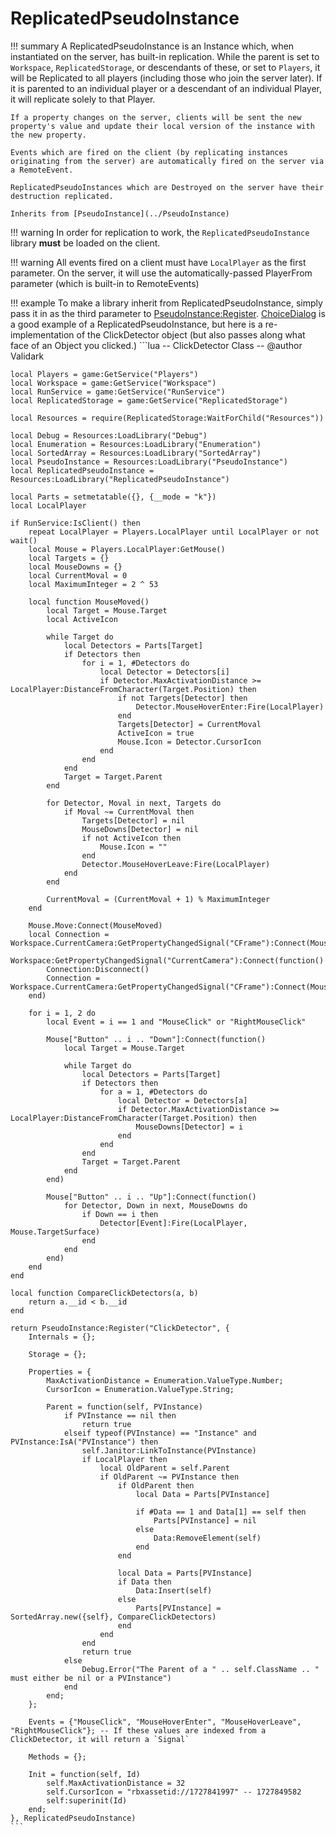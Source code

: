 # ReplicatedPseudoInstance

!!! summary
	A ReplicatedPseudoInstance is an Instance which, when instantiated on the server, has built-in replication. While the parent is set to `Workspace`, `ReplicatedStorage`, or descendants of these, or set to `Players`, it will be Replicated to all players (including those who join the server later). If it is parented to an individual player or a descendant of an individual Player, it will replicate solely to that Player.

	If a property changes on the server, clients will be sent the new property's value and update their local version of the instance with the new property.

	Events which are fired on the client (by replicating instances originating from the server) are automatically fired on the server via a RemoteEvent.

	ReplicatedPseudoInstances which are Destroyed on the server have their destruction replicated.

	Inherits from [PseudoInstance](../PseudoInstance)

!!! warning
	In order for replication to work, the `ReplicatedPseudoInstance` library **must** be loaded on the client.

!!! warning
	All events fired on a client must have `LocalPlayer` as the first parameter. On the server, it will use the automatically-passed PlayerFrom parameter (which is built-in to RemoteEvents)

!!! example
	To make a library inherit from ReplicatedPseudoInstance, simply pass it in as the third parameter to [PseudoInstance:Register](https://rostrap.github.io/Libraries/Classes/PseudoInstance/#pseudoinstanceregister).
	[ChoiceDialog](https://github.com/RoStrap/RoStrapUI/blob/master/ChoiceDialog.lua) is a good example of a ReplicatedPseudoInstance, but here is a re-implementation of the ClickDetector object (but also passes along what face of an Object you clicked.)
	```lua
	-- ClickDetector Class
	-- @author Validark

	local Players = game:GetService("Players")
	local Workspace = game:GetService("Workspace")
	local RunService = game:GetService("RunService")
	local ReplicatedStorage = game:GetService("ReplicatedStorage")

	local Resources = require(ReplicatedStorage:WaitForChild("Resources"))

	local Debug = Resources:LoadLibrary("Debug")
	local Enumeration = Resources:LoadLibrary("Enumeration")
	local SortedArray = Resources:LoadLibrary("SortedArray")
	local PseudoInstance = Resources:LoadLibrary("PseudoInstance")
	local ReplicatedPseudoInstance = Resources:LoadLibrary("ReplicatedPseudoInstance")

	local Parts = setmetatable({}, {__mode = "k"})
	local LocalPlayer

	if RunService:IsClient() then
		repeat LocalPlayer = Players.LocalPlayer until LocalPlayer or not wait()
		local Mouse = Players.LocalPlayer:GetMouse()
		local Targets = {}
		local MouseDowns = {}
		local CurrentMoval = 0
		local MaximumInteger = 2 ^ 53

		local function MouseMoved()
			local Target = Mouse.Target
			local ActiveIcon

			while Target do
				local Detectors = Parts[Target]
				if Detectors then
					for i = 1, #Detectors do
						local Detector = Detectors[i]
						if Detector.MaxActivationDistance >= LocalPlayer:DistanceFromCharacter(Target.Position) then
							if not Targets[Detector] then
								Detector.MouseHoverEnter:Fire(LocalPlayer)
							end
							Targets[Detector] = CurrentMoval
							ActiveIcon = true
							Mouse.Icon = Detector.CursorIcon
						end
					end
				end
				Target = Target.Parent
			end

			for Detector, Moval in next, Targets do
				if Moval ~= CurrentMoval then
					Targets[Detector] = nil
					MouseDowns[Detector] = nil
					if not ActiveIcon then
						Mouse.Icon = ""
					end
					Detector.MouseHoverLeave:Fire(LocalPlayer)
				end
			end

			CurrentMoval = (CurrentMoval + 1) % MaximumInteger
		end

		Mouse.Move:Connect(MouseMoved)
		local Connection = Workspace.CurrentCamera:GetPropertyChangedSignal("CFrame"):Connect(MouseMoved)
		Workspace:GetPropertyChangedSignal("CurrentCamera"):Connect(function()
			Connection:Disconnect()
			Connection = Workspace.CurrentCamera:GetPropertyChangedSignal("CFrame"):Connect(MouseMoved)
		end)

		for i = 1, 2 do
			local Event = i == 1 and "MouseClick" or "RightMouseClick"

			Mouse["Button" .. i .. "Down"]:Connect(function()
				local Target = Mouse.Target

				while Target do
					local Detectors = Parts[Target]
					if Detectors then
						for a = 1, #Detectors do
							local Detector = Detectors[a]
							if Detector.MaxActivationDistance >= LocalPlayer:DistanceFromCharacter(Target.Position) then
								MouseDowns[Detector] = i
							end
						end
					end
					Target = Target.Parent
				end
			end)

			Mouse["Button" .. i .. "Up"]:Connect(function()
				for Detector, Down in next, MouseDowns do
					if Down == i then
						Detector[Event]:Fire(LocalPlayer, Mouse.TargetSurface)
					end
				end
			end)
		end
	end

	local function CompareClickDetectors(a, b)
		return a.__id < b.__id
	end

	return PseudoInstance:Register("ClickDetector", {
		Internals = {};

		Storage = {};

		Properties = {
			MaxActivationDistance = Enumeration.ValueType.Number;
			CursorIcon = Enumeration.ValueType.String;

			Parent = function(self, PVInstance)
				if PVInstance == nil then
					return true
				elseif typeof(PVInstance) == "Instance" and PVInstance:IsA("PVInstance") then
					self.Janitor:LinkToInstance(PVInstance)
					if LocalPlayer then
						local OldParent = self.Parent
						if OldParent ~= PVInstance then
							if OldParent then
								local Data = Parts[PVInstance]

								if #Data == 1 and Data[1] == self then
									Parts[PVInstance] = nil
								else
									Data:RemoveElement(self)
								end
							end

							local Data = Parts[PVInstance]
							if Data then
								Data:Insert(self)
							else
								Parts[PVInstance] = SortedArray.new({self}, CompareClickDetectors)
							end
						end
					end
					return true
				else
					Debug.Error("The Parent of a " .. self.ClassName .. " must either be nil or a PVInstance")
				end
			end;
		};

		Events = {"MouseClick", "MouseHoverEnter", "MouseHoverLeave", "RightMouseClick"}; -- If these values are indexed from a ClickDetector, it will return a `Signal`

		Methods = {};

		Init = function(self, Id)
			self.MaxActivationDistance = 32
			self.CursorIcon = "rbxassetid://1727841997" -- 1727849582
			self:superinit(Id)
		end;
	}, ReplicatedPseudoInstance)
	```
